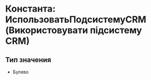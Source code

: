 ﻿# Константа: ИспользоватьПодсистемуCRM (Використовувати підсистему CRM)

## Тип значения

- Булево

